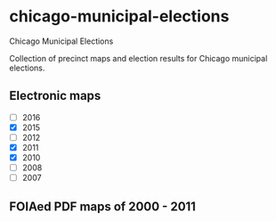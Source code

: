 # chicago-municipal-elections
Chicago Municipal Elections

Collection of precinct maps and election results for Chicago municipal
elections.

## Electronic maps
- [ ] 2016
- [x] 2015
- [ ] 2012
- [x] 2011
- [x] 2010
- [ ] 2008
- [ ] 2007

## FOIAed PDF maps of 2000 - 2011